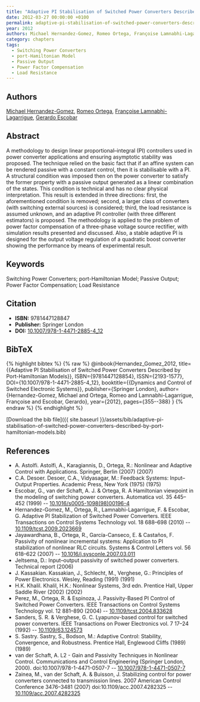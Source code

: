 ```yaml
---
title: "Adaptive PI Stabilisation of Switched Power Converters Described by Port-Hamiltonian Models"
date: 2012-03-27 00:00:00 +0100
permalink: adaptive-pi-stabilisation-of-switched-power-converters-described-by-port-hamiltonian-models
year: 2012
authors: Michael Hernandez-Gomez, Romeo Ortega, Françoise Lamnabhi-Lagarrigue, Gerardo Escobar
category: chapters
tags:
  - Switching Power Converters
  - port-Hamiltonian Model
  - Passive Output
  - Power Factor Compensation
  - Load Resistance
---
```

 
## Authors
[Michael Hernandez-Gomez](authors/michael-hernandez-gomez), [Romeo Ortega](authors/romeo-ortega), [Françoise Lamnabhi-Lagarrigue](authors/francoise-lamnabhi-lagarrigue), [Gerardo Escobar](authors/gerardo-escobar)
 
## Abstract
A methodology to design linear proportional–integral (PI) controllers used in power converter applications and ensuring asymptotic stability was proposed. The technique relied on the basic fact that if an affine system can be rendered passive with a constant control, then it is stabilisable with a PI. A structural condition was imposed then on the power converter to satisfy the former property with a passive output generated as a linear combination of the states. This condition is technical and has no clear physical interpretation. This result is extended in three directions: first, the aforementioned condition is removed; second, a larger class of converters (with switching external sources) is considered; third, the load resistance is assumed unknown, and an adaptive PI controller (with three different estimators) is proposed. The methodology is applied to the problem of power factor compensation of a three-phase voltage source rectifier, with simulation results presented and discussed. Also, a stable adaptive PI is designed for the output voltage regulation of a quadratic boost converter showing the performance by means of experimental result.
 
## Keywords
Switching Power Converters; port-Hamiltonian Model; Passive Output; Power Factor Compensation; Load Resistance
 
## Citation
- **ISBN:** 9781447128847
- **Publisher:** Springer London
- **DOI:** [10.1007/978-1-4471-2885-4_12](https://doi.org/10.1007/978-1-4471-2885-4_12)
 
## BibTeX
{% highlight bibtex %}
{% raw %}
@inbook{Hernandez_Gomez_2012,
  title={{Adaptive PI Stabilisation of Switched Power Converters Described by Port-Hamiltonian Models}},
  ISBN={9781447128854},
  ISSN={2193-1577},
  DOI={10.1007/978-1-4471-2885-4_12},
  booktitle={{Dynamics and Control of Switched Electronic Systems}},
  publisher={Springer London},
  author={Hernandez-Gomez, Michael and Ortega, Romeo and Lamnabhi-Lagarrigue, Françoise and Escobar, Gerardo},
  year={2012},
  pages={355--388}
}
{% endraw %}
{% endhighlight %}
 
[Download the bib file]({{ site.baseurl }}/assets/bib/adaptive-pi-stabilisation-of-switched-power-converters-described-by-port-hamiltonian-models.bib)
 
## References
- A. Astolfi. Astolfi, A., Karagiannis, D., Ortega, R.: Nonlinear and Adaptive Control with Applications. Springer, Berlin (2007) (2007)
- C.A. Desoer. Desoer, C.A., Vidyasagar, M.: Feedback Systems: Input–Output Properties. Academic Press, New York (1975) (1975)
- Escobar, G., van der Schaft, A. J. & Ortega, R. A Hamiltonian viewpoint in the modeling of switching power converters. Automatica vol. 35 445–452 (1999) -- [10.1016/s0005-1098(98)00196-4](https://doi.org/10.1016/s0005-1098(98)00196-4)
- Hernandez-Gomez, M., Ortega, R., Lamnabhi-Lagarrigue, F. & Escobar, G. Adaptive PI Stabilization of Switched Power Converters. IEEE Transactions on Control Systems Technology vol. 18 688–698 (2010) -- [10.1109/tcst.2009.2023669](https://doi.org/10.1109/tcst.2009.2023669)
- Jayawardhana, B., Ortega, R., García-Canseco, E. & Castaños, F. Passivity of nonlinear incremental systems: Application to PI stabilization of nonlinear RLC circuits. Systems &amp; Control Letters vol. 56 618–622 (2007) -- [10.1016/j.sysconle.2007.03.011](https://doi.org/10.1016/j.sysconle.2007.03.011)
- Jeltsema, D.: Input–output passivity of switched power converters. Technical report (2006)
- J. Kassakian. Kassakian, J., Schlecht, M., Verghese, G.: Principles of Power Electronics. Wesley, Reading (1991) (1991)
- H.K. Khalil. Khalil, H.K.: Nonlinear Systems, 3rd edn. Prentice Hall, Upper Saddle River (2002) (2002)
- Perez, M., Ortega, R. & Espinoza, J. Passivity-Based PI Control of Switched Power Converters. IEEE Transactions on Control Systems Technology vol. 12 881–890 (2004) -- [10.1109/tcst.2004.833628](https://doi.org/10.1109/tcst.2004.833628)
- Sanders, S. R. & Verghese, G. C. Lyapunov-based control for switched power converters. IEEE Transactions on Power Electronics vol. 7 17–24 (1992) -- [10.1109/63.124573](https://doi.org/10.1109/63.124573)
- S. Sastry. Sastry, S., Bodson, M.: Adaptive Control: Stability, Convergence, and Robustness. Prentice Hall, Englewood Cliffs (1989) (1989)
- van der Schaft, A. L2 - Gain and Passivity Techniques in Nonlinear Control. Communications and Control Engineering (Springer London, 2000). doi:10.1007/978-1-4471-0507-7 -- [10.1007/978-1-4471-0507-7](https://doi.org/10.1007/978-1-4471-0507-7)
- Zainea, M., van der Schaft, A. & Buisson, J. Stabilizing control for power converters connected to transmission lines. 2007 American Control Conference 3476–3481 (2007) doi:10.1109/acc.2007.4282325 -- [10.1109/acc.2007.4282325](https://doi.org/10.1109/acc.2007.4282325)

